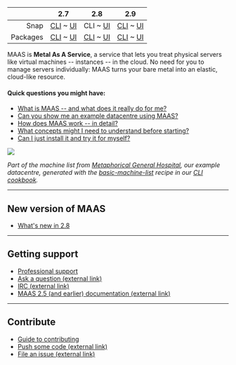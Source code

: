 <!-- deb-2-7-cli
||2.7|2.8|2.9|
|-----:|:-----:|:-----:|:-----:|
|Snap|[CLI](/t/maas-documentation-snap-2-7-cli/2838) ~ [UI](/t/maas-documentation-snap-2-7-ui/2839)|[CLI](/t/maas-documentation-snap-2-8-cli/2840) ~ [UI](/t/maas-documentation/25)|[CLI](/t/maas-documentation-snap-2-9-cli/2842) ~ [UI](/t/maas-documentation-snap-2-9-ui/2843)|
|Packages|CLI ~ [UI](/t/maas-documentation-deb-2-7-ui/2845)|[CLI](/t/maas-documentation-deb-2-8-cli/2846) ~ [UI](/t/maas-documentation-deb-2-8-ui/2847)|[CLI](/t/maas-documentation-deb-2-9-cli/2848) ~ [UI](/t/maas-documentation-deb-2-9-ui/2849)|
deb-2-7-cli -->

<!-- snap-2-7-cli
||2.7|2.8|2.9|
|-----:|:-----:|:-----:|:-----:|
|Snap|CLI ~ [UI](/t/maas-documentation-snap-2-7-ui/2839)|[CLI](/t/maas-documentation-snap-2-8-cli/2840) ~ [UI](/t/maas-documentation/25)|[CLI](/t/maas-documentation-snap-2-9-cli/2842) ~ [UI](/t/maas-documentation-snap-2-9-ui/2843)|
|Packages|[CLI](/t/maas-documentation-deb-2-7-cli/2844) ~ [UI](/t/maas-documentation-deb-2-7-ui/2845)|[CLI](/t/maas-documentation-deb-2-8-cli/2846) ~ [UI](/t/maas-documentation-deb-2-8-ui/2847)|[CLI](/t/maas-documentation-deb-2-9-cli/2848) ~ [UI](/t/maas-documentation-deb-2-9-ui/2849)|
snap-2-7-cli -->

<!-- snap-2-7-ui
|| 2.7 | 2.8 | 2.9|
|-----:|:-----:|:-----:|:-----:|
|Snap|[CLI](/t/maas-documentation-snap-2-7-cli/2838) ~ UI|[CLI](/t/maas-documentation-snap-2-8-cli/2840) ~ [UI](/t/maas-documentation/25)|[CLI](/t/maas-documentation-snap-2-9-cli/2842) ~ [UI](/t/maas-documentation-snap-2-9-ui/2843)|
|Packages|[CLI](/t/maas-documentation-deb-2-7-cli/2844) ~ [UI](/t/maas-documentation-deb-2-7-ui/2845)|[CLI](/t/maas-documentation-deb-2-8-cli/2846) ~ [UI](/t/maas-documentation-deb-2-8-ui/2847)|[CLI](/t/maas-documentation-deb-2-9-cli/2848) ~ [UI](/t/maas-documentation-deb-2-9-ui/2849)|
snap-2-7-ui -->

<!-- deb-2-7-ui
|| 2.7 | 2.8 | 2.9|
|-----:|:-----:|:-----:|:-----:|
|Snap|[CLI](maas-documentation-snap-2-7-cli/2838) ~ [UI](/t/maas-documentation-snap-2-7-ui/2839)|[CLI](/t/maas-documentation-snap-2-8-cli/2840) ~ [UI](/t/maas-documentation/25)|[CLI](/t/maas-documentation-snap-2-9-cli/2842) ~ [UI](/t/maas-documentation-snap-2-9-ui/2843)|
|Packages|[CLI](/t/maas-documentation-deb-2-7-cli/2844) ~ UI|[CLI](/t/maas-documentation-deb-2-8-cli/2846) ~ [UI](/t/maas-documentation-deb-2-8-ui/2847)|[CLI](/t/maas-documentation-deb-2-9-cli/2848) ~ [UI](/t/maas-documentation-deb-2-9-ui/2849)|
deb-2-7-ui -->

|| 2.7 | 2.8 | 2.9|
|-----:|:-----:|:-----:|:-----:|
|Snap|[CLI](/t/maas-documentation-snap-2-7-cli/2838) ~ [UI](/t/maas-documentation-snap-2-7-ui/2839) | CLI ~ [UI](/t/maas-documentation/25) |[CLI](/t/maas-documentation-snap-2-9-cli/2842) ~ [UI](/t/maas-documentation-snap-2-9-ui/2843) |
|Packages|[CLI](/t/maas-documentation-deb-2-7-cli/2844) ~ [UI](/t/maas-documentation-deb-2-7-ui/2845) |[CLI](/t/maas-documentation-deb-2-8-cli/2846) ~ [UI](/t/maas-documentation-deb-2-8-ui/2847) |[CLI](/t/maas-documentation-deb-2-9-cli/2848) ~ [UI](/t/maas-documentation-deb-2-9-ui/2849) |

<!-- snap-2-8-ui
|| 2.7 | 2.8 | 2.9|
|-----:|:-----:|:-----:|:-----:|
|Snap|[CLI](/t/maas-documentation-snap-2-7-cli/2838) ~ [UI](/t/maas-documentation-snap-2-7-ui/2839)|[CLI](/t/maas-documentation-snap-2-8-cli/2840) ~ UI|[CLI](/t/maas-documentation-snap-2-9-cli/2842) ~ [UI](/t/maas-documentation-snap-2-9-ui/2843)|
|Packages|[CLI](/t/maas-documentation-deb-2-7-cli/2844) ~ [UI](/t/maas-documentation-deb-2-7-ui/2845)|[CLI](/t/maas-documentation-deb-2-8-cli/2846) ~ [UI](/t/maas-documentation-deb-2-8-ui/2847)|[CLI](/t/maas-documentation-deb-2-9-cli/2848) ~ [UI](/t/maas-documentation-deb-2-9-ui/2849)|
snap-2-8-ui -->

<!-- deb-2-8-cli
|| 2.7 | 2.8 | 2.9|
|-----:|:-----:|:-----:|:-----:|
|Snap|[CLI](/t/maas-documentation-snap-2-7-cli/2838) ~ [UI](/t/maas-documentation-snap-2-7-ui/2839)|[CLI](/t/maas-documentation-snap-2-8-cli/2840) ~ [UI](/t/maas-documentation/25)|[CLI](/t/maas-documentation-snap-2-9-cli/2842) ~ [UI](/t/maas-documentation-snap-2-9-ui/2843)|
|Packages|[CLI](/t/maas-documentation-deb-2-7-cli/2844) ~ [UI](/t/maas-documentation-deb-2-7-ui/2845)|CLI ~  [UI](/t/maas-documentation-deb-2-8-ui/2847)|[CLI](/t/maas-documentation-deb-2-9-cli/2848) ~ [UI](/t/maas-documentation-deb-2-9-ui/2849)|
deb-2-8-cli -->

<!-- deb-2-8-ui
|| 2.7 | 2.8 | 2.9|
|-----:|:-----:|:-----:|:-----:|
|Snap|[CLI](/t/maas-documentation-snap-2-7-cli/2838) ~ [UI](/t/maas-documentation-snap-2-7-ui/2839)|[CLI](/t/maas-documentation-snap-2-8-cli/2840) ~ [UI](/t/maas-documentation/25)|[CLI](/t/maas-documentation-snap-2-9-cli/2842) ~ [UI](/t/maas-documentation-snap-2-9-ui/2843)|
|Packages|[CLI](/t/maas-documentation-deb-2-7-cli/2844) ~ [UI](/t/maas-documentation-deb-2-7-ui/2845)|[CLI](/t/maas-documentation-deb-2-8-cli/2846) ~ UI|[CLI](/t/maas-documentation-deb-2-9-cli/2848) ~ [UI](/t/maas-documentation-deb-2-9-ui/2849)|
deb-2-8-ui -->

<!-- snap-2-9-cli
|| 2.7 | 2.8 | 2.9|
|-----:|:-----:|:-----:|:-----:|
|Snap|[CLI](/t/maas-documentation-snap-2-7-cli/2838) ~ [UI](/t/maas-documentation-snap-2-7-ui/2839)|[CLI](/t/maas-documentation-snap-2-8-cli/2840) ~ [UI](/t/maas-documentation/25)|CLI ~  [UI](/t/maas-documentation-snap-2-9-ui/2843)|
|Packages|[CLI](/t/maas-documentation-deb-2-7-cli/2844) ~ [UI](/t/maas-documentation-deb-2-7-ui/2845)|[CLI](/t/maas-documentation-deb-2-8-cli/2846) ~ [UI](/t/maas-documentation-deb-2-8-ui/2847)|[CLI](/t/maas-documentation-deb-2-9-cli/2848) ~ [UI](/t/maas-documentation-deb-2-9-ui/2849)|
snap-2-9-cli -->

<!-- snap-2-9-ui
|| 2.7 | 2.8 | 2.9|
|-----:|:-----:|:-----:|:-----:|
|Snap|[CLI](/t/maas-documentation-snap-2-7-cli/2838) ~ [UI](/t/maas-documentation-snap-2-7-ui/2839)|[CLI](/t/maas-documentation-snap-2-8-cli/2840) ~ [UI](/t/maas-documentation/25)|[CLI](/t/maas-documentation-snap-2-9-cli/2842) ~ UI|
|Packages|[CLI](/t/maas-documentation-deb-2-7-cli/2844) ~ [UI](/t/maas-documentation-deb-2-7-ui/2845)|[CLI](/t/maas-documentation-deb-2-8-cli/2846) ~ [UI](/t/maas-documentation-deb-2-8-ui/2847)|[CLI](/t/maas-documentation-deb-2-9-cli/2848) ~ [UI](/t/maas-documentation-deb-2-9-ui/2849)|
snap-2-9-ui -->

<!-- deb-2-9-cli
|| 2.7 | 2.8 | 2.9|
|-----:|:-----:|:-----:|:-----:|
|Snap|[CLI](/t/maas-documentation-snap-2-7-cli/2838) ~ [UI](/t/maas-documentation-snap-2-7-ui/2839)|[CLI](/t/maas-documentation-snap-2-8-cli/2840) ~ [UI](/t/maas-documentation/25)|[CLI](/t/maas-documentation-snap-2-9-cli/2842) ~ [UI](/t/maas-documentation-snap-2-9-ui/2843)|
|Packages|[CLI](/t/maas-documentation-deb-2-7-cli/2844) ~ [UI](/t/maas-documentation-deb-2-7-ui/2845)|[CLI](/t/maas-documentation-deb-2-8-cli/2846) ~ [UI](/t/maas-documentation-deb-2-8-ui/2847)|CLI ~  [UI](/t/maas-documentation-deb-2-9-ui/2849)|
deb-2-9-cli -->

<!-- deb-2-9-ui
|| 2.7 | 2.8 | 2.9|
|-----:|:-----:|:-----:|:-----:|
|Snap|[CLI](/t/maas-documentation-snap-2-7-cli/2838) ~ [UI](/t/maas-documentation-snap-2-7-ui/2839)|[CLI](/t/maas-documentation-snap-2-8-cli/2840) ~ [UI](/t/maas-documentation/25)|[CLI](/t/maas-documentation-snap-2-9-cli/2842) ~ [UI](/t/maas-documentation-snap-2-9-ui/2843)|
|Packages|[CLI](/t/maas-documentation-deb-2-7-cli/2844) ~ [UI](/t/maas-documentation-deb-2-7-ui/2845)|[CLI](/t/maas-documentation-deb-2-8-cli/2846) ~ [UI](/t/maas-documentation-deb-2-8-ui/2847)|[CLI](/t/maas-documentation-deb-2-9-cli/2848) ~ UI|
deb-2-9-ui -->

MAAS is **Metal As A Service**, a service that lets you treat physical servers like virtual machines -- instances -- in the cloud.  No need for you to manage servers individually: MAAS turns your bare metal into an elastic, cloud-like resource.

#### Quick questions you might have:

<!-- deb-2-7-ui
* [What is MAAS -- and what does it really do for me?](/t/about-maas-deb-2-7-ui/2269)
* [Can you show me an example datacentre using MAAS?](/t/give-me-an-example-of-maas-deb-2-7-ui/2653)
* [How does MAAS work -- in detail?](/t/about-maas-deb-2-7-ui/2269#heading--how-maas-works)
* [What concepts might I need to understand before starting?](/t/concepts-and-terms/785)
* [Can I just install it and try it for myself?](/t/explore-maas-deb-2-7-ui/2641)
deb-2-7-ui -->

<!-- snap-2-7-ui
* [What is MAAS -- and what does it really do for me?](/t/about-maas-snap-2-7-ui/2263)
* [Can you show me an example datacentre using MAAS?](/t/give-me-an-example-of-maas-snap-2-7-ui/2647)
* [How does MAAS work -- in detail?](/t/about-maas-snap-2-7-ui/2263#heading--how-maas-works)
* [What concepts might I need to understand before starting?](/t/concepts-and-terms/785)
* [Can I just install it and try it for myself?](/t/explore-maas-snap-2-7-ui/2635)
snap-2-7-ui -->

<!-- deb-2-8-ui
* [What is MAAS -- and what does it really do for me?](/t/about-maas-deb-2-8-ui/2271)
* [Can you show me an example datacentre using MAAS?](/t/give-me-an-example-of-maas-deb-2-8-ui/2655)
* [How does MAAS work -- in detail?](/tabout-maas-deb-2-8-ui/2271#heading--how-maas-works)
* [What concepts might I need to understand before starting?](/t/concepts-and-terms/785)
* [Can I just install it and try it for myself?](/t/explore-maas-deb-2-8-ui/2643)
deb-2-8-ui -->

<!-- snap-2-8-ui
* [What is MAAS -- and what does it really do for me?](/t/about-maas-snap-2-8-ui/2265)
* [Can you show me an example datacentre using MAAS?](/t/give-me-an-example-of-maas-snap-2-8-ui/2649)
* [How does MAAS work -- in detail?](/t/about-maas-snap-2-8-ui/2265#heading--how-maas-works)
* [What concepts might I need to understand before starting?](/t/concepts-and-terms/785)
* [Can I just install it and try it for myself?](/t/explore-maas-snap-2-8-ui/2637)
snap-2-8-ui -->

<!-- deb-2-9-ui
* [What is MAAS -- and what does it really do for me?](/t/about-maas-deb-2-9-ui/2273)
* [Can you show me an example datacentre using MAAS?](/t/give-me-an-example-of-maas-deb-2-9-ui/2657)
* [How does MAAS work -- in detail?](/t/about-maas-deb-2-9-ui/2273#heading--how-maas-works)
* [What concepts might I need to understand before starting?](/t/concepts-and-terms/785)
* [Can I just install it and try it for myself?](/t/explore-maas-deb-2-9-ui/2645)
deb-2-9-ui -->

<!-- snap-2-9-ui
* [What is MAAS -- and what does it really do for me?](/t/about-maas-snap-2-9-ui/2267)
* [Can you show me an example datacentre using MAAS?](/t/give-me-an-example-of-maas-snap-2-9-ui/2651)
* [How does MAAS work -- in detail?](/t/about-maas-snap-2-9-ui/2267#heading--how-maas-works)
* [What concepts might I need to understand before starting?](/t/concepts-and-terms/785)
* [Can I just install it and try it for myself?](/t/explore-maas-snap-2-9-ui/2639)
snap-2-9-ui -->

<!-- deb-2-7-cli
* [What is MAAS -- and what does it really do for me?](/t/about-maas-deb-2-7-cli/2268)
* [Can you show me an example datacentre using MAAS?](/t/give-me-an-example-of-maas-deb-2-7-cli/2652)
* [How does MAAS work -- in detail?](/t/about-maas-deb-2-7-cli/2268#heading--how-maas-works)
* [What concepts might I need to understand before starting?](/t/concepts-and-terms/785)
* [Can I just install it and try it for myself?](/t/explore-maas-deb-2-7-cli/2640)
deb-2-7-cli -->

<!-- snap-2-7-cli
* [What is MAAS -- and what does it really do for me?](/t/about-maas-snap-2-7-cli/2262)
* [Can you show me an example datacentre using MAAS?](/t/give-me-an-example-of-maas-snap-2-7-cli/2646)
* [How does MAAS work -- in detail?](/t/about-maas-snap-2-7-cli/2262#heading--how-maas-works)
* [What concepts might I need to understand before starting?](/t/concepts-and-terms/785)
* [Can I just install it and try it for myself?](/t/explore-maas-snap-2-7-cli/2634)
snap-2-7-cli -->

<!-- deb-2-8-cli
* [What is MAAS -- and what does it really do for me?](/t/about-maas-deb-2-8-cli/2270)
* [Can you show me an example datacentre using MAAS?](/t/give-me-an-example-of-maas-deb-2-8-cli/2654)
* [How does MAAS work -- in detail?](/t/about-maas-deb-2-8-cli/2270#heading--how-maas-works)
* [What concepts might I need to understand before starting?](/t/concepts-and-terms/785)
* [Can I just install it and try it for myself?](/t/explore-maas-deb-2-8-cli/2642)
deb-2-8-cli -->

* [What is MAAS -- and what does it really do for me?](/t/about-maas-snap-2-8-cli/2264)
* [Can you show me an example datacentre using MAAS?](/t/give-me-an-example-of-maas-snap-2-8-cli/2648)
* [How does MAAS work -- in detail?](/t/about-maas-snap-2-8-cli/2264#heading--how-maas-works)
* [What concepts might I need to understand before starting?](/t/concepts-and-terms/785)
* [Can I just install it and try it for myself?](/t/explore-maas-snap-2-8-cli/2636)

<!-- deb-2-9-cli
* [What is MAAS -- and what does it really do for me?](/t/about-maas-deb-2-9-cli/2272)
* [Can you show me an example datacentre using MAAS?](/t/give-me-an-example-of-maas-deb-2-9-cli/2656)
* [How does MAAS work -- in detail?](/t/about-maas-deb-2-9-cli/2272#heading--how-maas-works)
* [What concepts might I need to understand before starting?](/t/concepts-and-terms/785)
* [Can I just install it and try it for myself?](/t/explore-maas-deb-2-9-cli/2644)
deb-2-9-cli -->

<!-- snap-2-9-cli
* [What is MAAS -- and what does it really do for me?](/t/about-maas-snap-2-9-cli/2266)
* [Can you show me an example datacentre using MAAS?](/t/give-me-an-example-of-maas-snap-2-9-cli/2650)
* [How does MAAS work -- in detail?](/t/about-maas-snap-2-9-cli/2266#heading--how-maas-works)
* [What concepts might I need to understand before starting?](/t/concepts-and-terms/785)
* [Can I just install it and try it for myself?](/t/explore-maas-snap-2-9-cli/2638)
snap-2-9-cli -->

<!-- deb-2-7-ui
<a href="https://discourse.maas.io/uploads/default/original/1X/18456dbd3fbfec14eddd044816fd0719692282da.jpeg" target = "_blank"><img src="https://discourse.maas.io/uploads/default/original/1X/18456dbd3fbfec14eddd044816fd0719692282da.jpeg"></a>

*Part of the machine list from [Metaphorical General Hospital](/t/give-me-an-example-of-maas-deb-2-7-ui/2653), our example datacentre.*
 deb-2-7-ui -->

<!-- deb-2-8-ui
<a href="https://discourse.maas.io/uploads/default/original/1X/18456dbd3fbfec14eddd044816fd0719692282da.jpeg" target = "_blank"><img src="https://discourse.maas.io/uploads/default/original/1X/18456dbd3fbfec14eddd044816fd0719692282da.jpeg"></a>

*Part of the machine list from [Metaphorical General Hospital](/t/give-me-an-example-of-maas-deb-2-8-ui/2655), our example datacentre.*
 deb-2-8-ui -->

<!-- deb-2-9-ui
<a href="https://discourse.maas.io/uploads/default/original/1X/18456dbd3fbfec14eddd044816fd0719692282da.jpeg" target = "_blank"><img src="https://discourse.maas.io/uploads/default/original/1X/18456dbd3fbfec14eddd044816fd0719692282da.jpeg"></a>

*Part of the machine list from [Metaphorical General Hospital](/t/give-me-an-example-of-maas-deb-2-9-ui/2657), our example datacentre.*
 deb-2-9-ui -->

<!-- snap-2-7-ui
<a href="https://discourse.maas.io/uploads/default/original/1X/18456dbd3fbfec14eddd044816fd0719692282da.jpeg" target = "_blank"><img src="https://discourse.maas.io/uploads/default/original/1X/18456dbd3fbfec14eddd044816fd0719692282da.jpeg"></a>

*Part of the machine list from [Metaphorical General Hospital](/t/give-me-an-example-of-maas-deb-2-9-ui/2647), our example datacentre.*
 snap-2-7-ui -->

<!-- pre-rad
<a href="https://discourse.maas.io/uploads/default/original/1X/18456dbd3fbfec14eddd044816fd0719692282da.jpeg" target = "_blank"><img src="https://discourse.maas.io/uploads/default/original/1X/18456dbd3fbfec14eddd044816fd0719692282da.jpeg"></a>

*Part of the machine list from [Metaphorical General Hospital](/t/give-me-an-example-of-maas/1314), our example datacentre.*
 pre-rad -->

<!-- snap-2-8-ui
<a href="https://discourse.maas.io/uploads/default/original/1X/18456dbd3fbfec14eddd044816fd0719692282da.jpeg" target = "_blank"><img src="https://discourse.maas.io/uploads/default/original/1X/18456dbd3fbfec14eddd044816fd0719692282da.jpeg"></a>

*Part of the machine list from [Metaphorical General Hospital](/t/give-me-an-example-of-maas-snap-2-8-ui/2649), our example datacentre.*
snap-2-8-ui -->

<!-- snap-2-9-ui
<a href="https://discourse.maas.io/uploads/default/original/1X/18456dbd3fbfec14eddd044816fd0719692282da.jpeg" target = "_blank"><img src="https://discourse.maas.io/uploads/default/original/1X/18456dbd3fbfec14eddd044816fd0719692282da.jpeg"></a>

*Part of the machine list from [Metaphorical General Hospital](/t/give-me-an-example-of-maas-snap-2-8-ui/2651), our example datacentre.*
 snap-2-9-ui -->

<!-- deb-2-7-cli 
<a href="https://discourse.maas.io/uploads/default/original/1X/a496ac76977909f3403160ca96a1bb7224e785f5.jpeg" target = "_blank"><img src="https://discourse.maas.io/uploads/default/original/1X/a496ac76977909f3403160ca96a1bb7224e785f5.jpeg">
</a>

*Part of the machine list from [Metaphorical General Hospital](/t/give-me-an-example-of-maas-deb-2-7-cli/2652), our example datacentre, generated with the [basic machine list](/t/the-cli-cookbook/2218#heading--basic-machine-list) recipe in our [CLI cookbook](/t/the-cli-cookbook/2218).*
 deb-2-7-cli -->

<!-- deb-2-8-cli
<a href="https://discourse.maas.io/uploads/default/original/1X/a496ac76977909f3403160ca96a1bb7224e785f5.jpeg" target = "_blank"><img src="https://discourse.maas.io/uploads/default/original/1X/a496ac76977909f3403160ca96a1bb7224e785f5.jpeg">
</a>

*Part of the machine list from [Metaphorical General Hospital](/t/give-me-an-example-of-maas-deb-2-8-cli/2654), our example datacentre, generated with the [basic machine list](/t/the-cli-cookbook/2218#heading--basic-machine-list) recipe in our [CLI cookbook](/t/the-cli-cookbook/2218).*
 deb-2-8-cli -->

<!-- deb-2-9-cli 
<a href="https://discourse.maas.io/uploads/default/original/1X/a496ac76977909f3403160ca96a1bb7224e785f5.jpeg" target = "_blank"><img src="https://discourse.maas.io/uploads/default/original/1X/a496ac76977909f3403160ca96a1bb7224e785f5.jpeg">
</a>

*Part of the machine list from [Metaphorical General Hospital](/t/give-me-an-example-of-maas-deb-2-9-cli/2656), our example datacentre, generated with the [basic machine list](/t/the-cli-cookbook/2218#heading--basic-machine-list) recipe in our [CLI cookbook](/t/the-cli-cookbook/2218).*
 deb-2-9-cli -->

<!-- snap-2-7-cli
<a href="https://discourse.maas.io/uploads/default/original/1X/a496ac76977909f3403160ca96a1bb7224e785f5.jpeg" target = "_blank"><img src="https://discourse.maas.io/uploads/default/original/1X/a496ac76977909f3403160ca96a1bb7224e785f5.jpeg">
</a>

*Part of the machine list from [Metaphorical General Hospital](/t/give-me-an-example-of-maas-snap-2-7-cli/2646), our example datacentre, generated with the [basic machine list](/t/the-cli-cookbook/2218#heading--basic-machine-list) recipe in our [CLI cookbook](/t/the-cli-cookbook/2218).*
 snap-2-7-cli -->

<a href="https://discourse.maas.io/uploads/default/original/1X/a496ac76977909f3403160ca96a1bb7224e785f5.jpeg" target = "_blank"><img src="https://discourse.maas.io/uploads/default/original/1X/a496ac76977909f3403160ca96a1bb7224e785f5.jpeg">
</a>

*Part of the machine list from [Metaphorical General Hospital](/t/give-me-an-example-of-maas-snap-2-8-cli/2648), our example datacentre, generated with the [basic-machine-list](/t/the-cli-cookbook/2218#heading--basic-machine-list) recipe in our [CLI cookbook](/t/the-cli-cookbook/2218).*

<!-- snap-2-9-cli
<a href="https://discourse.maas.io/uploads/default/original/1X/a496ac76977909f3403160ca96a1bb7224e785f5.jpeg" target = "_blank"><img src="https://discourse.maas.io/uploads/default/original/1X/a496ac76977909f3403160ca96a1bb7224e785f5.jpeg">
</a>

*Part of the machine list from [Metaphorical General Hospital](/t/give-me-an-example-of-maas-snap-2-9-cli/2650), our example datacentre, generated with the [basic machine list](/t/the-cli-cookbook/2218#heading--basic-machine-list) recipe in our [CLI cookbook](/t/the-cli-cookbook/2218).*
 snap-2-9-cli -->

---

<h2 id="heading--whats-new">New version of MAAS</h2>

- [What's new in 2.8](https://discourse.maas.io/t/whats-new-in-maas-2-8/1655)

<!-- deb-2-7-cli deb-2-7-ui snap-2-7-cli snap-2-7-ui
- [What's new in 2.7](https://discourse.maas.io/t/whats-new-in-maas-2-7/1306)
deb-2-7-cli deb-2-7-ui snap-2-7-cli snap-2-7-ui -->

<!-- deb-2-9-cli deb-2-9-ui snap-2-9-cli snap-2-9-ui
- What's new in 2.9 (under development)
deb-2-9-cli deb-2-9-ui snap-2-9-cli snap-2-9-ui -->

---

<h2 id="heading--getting-support">Getting support</h2>

- [Professional support](https://maas.io/contact-us)
- [Ask a question (external link)](http://askubuntu.com/questions/tagged/maas)
- [IRC (external link)](http://webchat.freenode.net/?channels=maas)
- [MAAS 2.5 (and earlier) documentation (external link)](https://old-docs.maas.io/2.5/en/)

---

<h2 id="heading--contribute">Contribute</h2>

- [Guide to contributing](/t/writing-guide/747)
- [Push some code (external link)](https://launchpad.net/maas)
- [File an issue (external link)](https://bugs.launchpad.net/maas/+filebug)